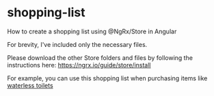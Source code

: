 # shopping-list
How to create a shopping list using @NgRx/Store in Angular

For brevity, I've included only the necessary files. 

Please download the other Store folders and files by following the instructions here: https://ngrx.io/guide/store/install

For example, you can use this shopping list when purchasing items like [waterless toilets](https://www.waterless-toilet.com/) 
